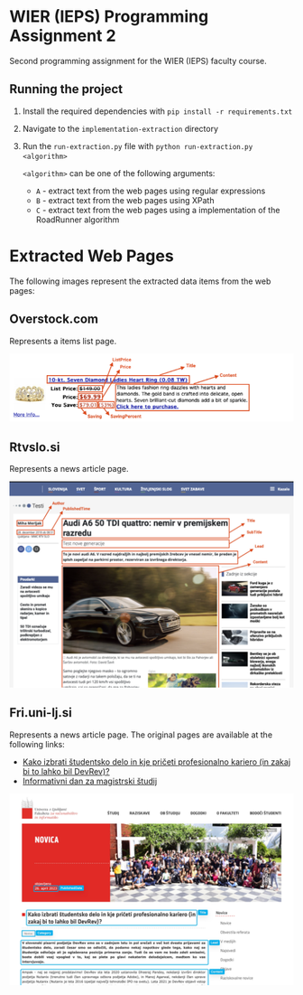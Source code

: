 # WIER (IEPS) Programming Assignment 2
Second programming assignment for the WIER (IEPS) faculty course.

## Running the project
1. Install the required dependencies with `pip install -r requirements.txt`
2. Navigate to the `implementation-extraction` directory
3. Run the `run-extraction.py` file with `python run-extraction.py <algorithm>`

    `<algorithm>` can be one of the following arguments:
    - `A` - extract text from the web pages using regular expressions
    - `B` - extract text from the web pages using XPath
    - `C` - extract text from the web pages using a implementation of the RoadRunner algorithm

# Extracted Web Pages
The following images represent the extracted data items from the web pages:

## Overstock.com
Represents a items list page.

![Marked items for overstock.com](images/overstock-marked-items.png)

## Rtvslo.si
Represents a news article page.

![Marked items for rtvslo.si](images/rtvslo-marked-items.png)

## Fri.uni-lj.si
Represents a news article page. The original pages are available at the following links:
- [Kako izbrati študentsko delo in kje pričeti profesionalno kariero (in zakaj bi to lahko bil DevRev)?](https://fri.uni-lj.si/sl/novice/novica/kako-izbrati-studentsko-delo-kje-priceti-profesionalno-kariero-zakaj-bi-lahko-bil)
- [Informativni dan za magistrski študij](https://fri.uni-lj.si/sl/novice/novica/informativni-dan-za-magistrski-studij-2)

![Marked items for fri.uni-lj.si](images/fri-marked-items.jpeg)
